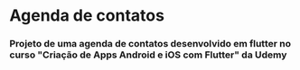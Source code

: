 # Agenda de contatos

### Projeto de uma agenda de contatos desenvolvido em flutter no curso "Criação de Apps Android e iOS com Flutter" da Udemy

